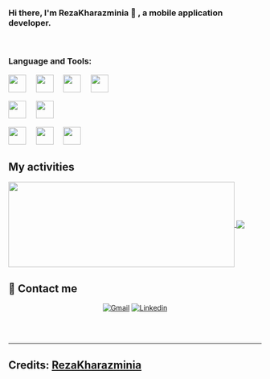 ### Hi there, I'm RezaKharazminia 👋 , a mobile application developer.

<br>

### Language and Tools:

<img src="https://cdn.jsdelivr.net/gh/devicons/devicon@latest/icons/c/c-original.svg" width="35px">&nbsp;&nbsp;&nbsp;&nbsp;
<img src="https://raw.githubusercontent.com/coderjojo/coderjojo/master/img/cpp.png" width="35px">&nbsp;&nbsp;&nbsp;&nbsp;
<img src="https://i.pinimg.com/originals/8c/b1/8c/8cb18c72082d13eb581cf6d452e8e266.png" width="35px">&nbsp;&nbsp;&nbsp;&nbsp;
<img src="https://cdn.jsdelivr.net/gh/devicons/devicon@latest/icons/python/python-original.svg" width="35px">&nbsp;&nbsp;&nbsp;&nbsp;

<img src="https://i.imgur.com/6nJGNMN.png" width="35px">&nbsp;&nbsp;&nbsp;&nbsp;
<img src="https://i.imgur.com/6nJGNMN.png" width="35px">&nbsp;&nbsp;&nbsp;&nbsp;

<img src="https://img.icons8.com/color/48/000000/java-coffee-cup-logo.png" width="35px">&nbsp;&nbsp;&nbsp;&nbsp;
<img src="https://i.imgur.com/6nJGNMN.png" width="35px">&nbsp;&nbsp;&nbsp;&nbsp;
<img src="https://cdn.jsdelivr.net/gh/devicons/devicon@latest/icons/flutter/flutter-original.svg" width="35px">&nbsp;&nbsp;&nbsp;&nbsp;


## My activities

<a href="https://github.com/Rez79Kh/github-readme-stats">
  <img width=450 height=170 align="center" src="https://github-readme-stats.vercel.app/api?username=Rez79Kh&theme=midnight-purple&show_icons=true&bg_color=0D1117&count_private=true" />
</a>
<a href="https://github.com/Rez79Kh/github-readme-stats">
  <img align="center" src="https://github-readme-stats.vercel.app/api/top-langs/?username=Rez79Kh&theme=midnight-purple&layout=compact&bg_color=0D1117" />
</a>

## 📧 Contact me

<p align="center">
  <a href="mailto:reza.kharazmi1379@gmail.com"><img alt="Gmail" title="Reza Kharazminia Gmail" src="https://img.shields.io/badge/Gmail-D14836?style=for-the-badge&logo=gmail&logoColor=white"></a>
  <a href="https://www.linkedin.com/in/reza-kharazminia-21998018a/"><img alt="Linkedin" title="Reza Kharazminia Linkedin" src="https://img.shields.io/badge/LinkedIn-0077B5?style=for-the-badge&logo=linkedin&logoColor=white"></a>
</p>

<br>
<br>

-----
Credits: [RezaKharazminia](https://github.com/Rez79Kh)
-----

